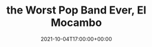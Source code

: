 ---
templateKey: event
id: 90E5D976-29E8-7101-48A6-E875D47465C0
date: 2021-10-04T17:00:00+00:00
eventTime: 5pm
title: the Worst Pop Band Ever, El Mocambo
artist: the Worst Pop Band Ever
city: Toronto
venue: El Mocambo
group: The Worst Pop Band Ever
guests: Rebecca Hennessy
---